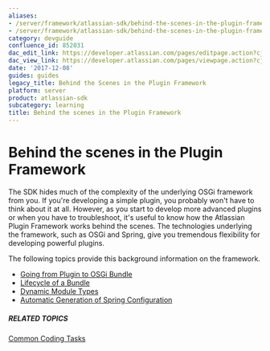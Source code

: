 ```yaml
---
aliases:
- /server/framework/atlassian-sdk/behind-the-scenes-in-the-plugin-framework-852031.html
- /server/framework/atlassian-sdk/behind-the-scenes-in-the-plugin-framework-852031.md
category: devguide
confluence_id: 852031
dac_edit_link: https://developer.atlassian.com/pages/editpage.action?cjm=wozere&pageId=852031
dac_view_link: https://developer.atlassian.com/pages/viewpage.action?cjm=wozere&pageId=852031
date: '2017-12-08'
guides: guides
legacy_title: Behind the Scenes in the Plugin Framework
platform: server
product: atlassian-sdk
subcategory: learning
title: Behind the scenes in the Plugin Framework
---
```

# Behind the scenes in the Plugin Framework

The SDK hides much of the complexity of the underlying OSGi framework from you. If you're developing a simple plugin, you probably won't have to think about it at all. However, as you start to develop more advanced plugins or when you have to troubleshoot, it's useful to know how the Atlassian Plugin Framework works behind the scenes. The technologies underlying the framework, such as OSGi and Spring, give you tremendous flexibility for developing powerful plugins. 

The following topics provide this background information on the framework.

-   [Going from Plugin to OSGi Bundle](/server/framework/atlassian-sdk/going-from-plugin-to-osgi-bundle)
-   [Lifecycle of a Bundle](/server/framework/atlassian-sdk/lifecycle-of-a-bundle)
-   [Dynamic Module Types](/server/framework/atlassian-sdk/dynamic-module-types)
-   [Automatic Generation of Spring Configuration](/server/framework/atlassian-sdk/automatic-generation-of-spring-configuration)

##### RELATED TOPICS

[Common Coding Tasks](/server/framework/atlassian-sdk/common-coding-tasks)






























































































































































































































